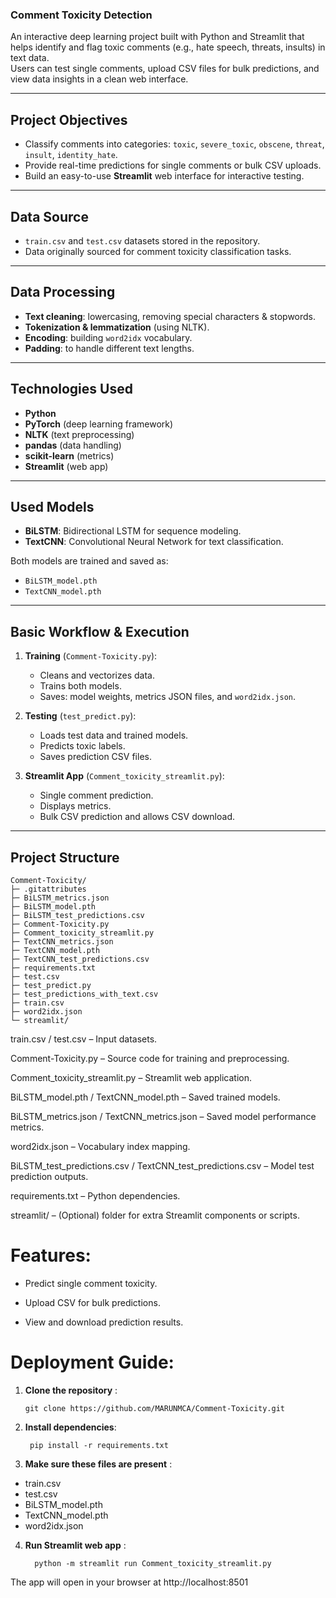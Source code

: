 ###  Comment Toxicity Detection
An interactive deep learning project built with Python and Streamlit that helps identify and flag toxic comments (e.g., hate speech, threats, insults) in text data.  
Users can test single comments, upload CSV files for bulk predictions, and view data insights in a clean web interface.

---

##  Project Objectives
- Classify comments into categories: `toxic`, `severe_toxic`, `obscene`, `threat`, `insult`, `identity_hate`.
- Provide real-time predictions for single comments or bulk CSV uploads.
- Build an easy-to-use **Streamlit** web interface for interactive testing.

---

##  Data Source
- `train.csv` and `test.csv` datasets stored in the repository.
- Data originally sourced for comment toxicity classification tasks.

---

##  Data Processing
- **Text cleaning**: lowercasing, removing special characters & stopwords.
- **Tokenization & lemmatization** (using NLTK).
- **Encoding**: building `word2idx` vocabulary.
- **Padding**: to handle different text lengths.

---

##  Technologies Used
- **Python**
- **PyTorch** (deep learning framework)
- **NLTK** (text preprocessing)
- **pandas** (data handling)
- **scikit-learn** (metrics)
- **Streamlit** (web app)

---

##  Used Models
- **BiLSTM**: Bidirectional LSTM for sequence modeling.
- **TextCNN**: Convolutional Neural Network for text classification.

Both models are trained and saved as:
- `BiLSTM_model.pth`
- `TextCNN_model.pth`

---

##  Basic Workflow & Execution
1. **Training** (`Comment-Toxicity.py`):  
   - Cleans and vectorizes data.
   - Trains both models.
   - Saves: model weights, metrics JSON files, and `word2idx.json`.

2. **Testing** (`test_predict.py`):  
   - Loads test data and trained models.
   - Predicts toxic labels.
   - Saves prediction CSV files.

3. **Streamlit App** (`Comment_toxicity_streamlit.py`):  
   - Single comment prediction.
   - Displays metrics.
   - Bulk CSV prediction and allows CSV download.

---

## Project Structure 

```
Comment-Toxicity/
├─ .gitattributes
├─ BiLSTM_metrics.json
├─ BiLSTM_model.pth
├─ BiLSTM_test_predictions.csv
├─ Comment-Toxicity.py
├─ Comment_toxicity_streamlit.py
├─ TextCNN_metrics.json
├─ TextCNN_model.pth
├─ TextCNN_test_predictions.csv
├─ requirements.txt
├─ test.csv
├─ test_predict.py
├─ test_predictions_with_text.csv
├─ train.csv
├─ word2idx.json
└─ streamlit/
```

train.csv / test.csv – Input datasets.

Comment-Toxicity.py – Source code for training and preprocessing.

Comment_toxicity_streamlit.py – Streamlit web application.

BiLSTM_model.pth / TextCNN_model.pth – Saved trained models.

BiLSTM_metrics.json / TextCNN_metrics.json – Saved model performance metrics.

word2idx.json – Vocabulary index mapping.

BiLSTM_test_predictions.csv / TextCNN_test_predictions.csv – Model test prediction outputs.

requirements.txt – Python dependencies.

streamlit/ – (Optional) folder for extra Streamlit components or scripts.



# Features:

- Predict single comment toxicity.

- Upload CSV for bulk predictions.

- View and download prediction results.

# Deployment Guide:

1. **Clone the repository** :

       git clone https://github.com/MARUNMCA/Comment-Toxicity.git

   
2. **Install dependencies**:

        pip install -r requirements.txt
    
3. **Make sure these files are present** :

 - train.csv
 - test.csv
 - BiLSTM_model.pth
 - TextCNN_model.pth
 - word2idx.json

4. **Run Streamlit web app** :

         python -m streamlit run Comment_toxicity_streamlit.py

The app will open in your browser at http://localhost:8501

